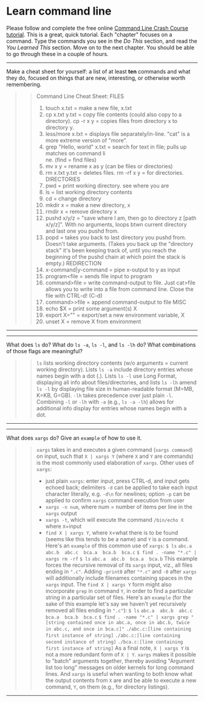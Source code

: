# Learn command line

Please follow and complete the free online [Command Line Crash Course
tutorial](http://cli.learncodethehardway.org/book/). This is a great,
quick tutorial. Each "chapter" focuses on a command. Type the commands
you see in the _Do This_ section, and read the _You Learned This_
section. Move on to the next chapter. You should be able to go through
these in a couple of hours.


---

Make a cheat sheet for yourself: a list of at least **ten** commands and what they do, focused on things that are new, interesting, or otherwise worth remembering.

> > Command Line Cheat Sheet:
> > FILES
> > 1. touch x.txt = make a new file, x.txt
> > 2. cp x.txt y.txt = copy file contents (could also copy to a directory). cp -r x y = copies files from directory x to directory y.
> > 3. less/more x.txt = displays file separately/in-line. "cat" is a\
 more extreme version of "more".
> > 4. grep "Hello, world" x.txt = search for text in file; pulls up matches on command li\
ne. (find = find files)
> > 5. mv x y = rename x as y (can be files or directories)
> > 6. rm x.txt y.txt = deletes files. rm -rf x y = for directories.
> > DIRECTORIES
> > 7. pwd = print working directory. see where you are
> > 8. ls = list working directory contents
> > 9. cd = change directory
> > 10. mkdir x = make a new directory, x
> > 11. rmdir x = remove directory x 
> > 12. pushd x/y/z = "save where I am, then go to directory z [path x/y/z]". With no arguments, loops btwn current directory and last one you pushd from.
> > 13. popd = takes you back to last directory you pushd from. Doesn't take arguments. (Takes you back up the "directory stack" it's been keeping track of, until you reach the beginning of the pushd chain at which point the stack is empty.)
> > REDIRECTION 
> > 14. x-command|y-command = pipe x-output to y as input
> > 15. program<file = sends file input to program
> > 16. command>file = write command-output to file. Just cat>file allows you to write into a file from command line. Close the file with CTRL-d! (C-d)
> > 17. command>>file = append command-output to file
> > MISC
> > 18. echo $X = print some argument(s) X
> > 19. export X="" = export/set a new environment variable, X
> > 20. unset X = remove X from environment


---


---

What does `ls` do? What do `ls -a`, `ls -l`, and `ls -lh` do? What combinations of those flags are meaningful?

> > `ls` lists working directory contents (w/o arguments = current working directory). Lists `ls -a` include directory entries whose names begin with a dot (.). Lists `ls -l` use Long Format, displaying all info about files/directories, and lists `ls -lh` amend `ls -l` by displaying file size in human-readable format (M=MB, K=KB, G=GB). `-lh` takes precedence over just plain `-l`. Combining `-l` or `-lh` with `-a` (e.g., `ls -a -lh`) allows for additional info display for entries whose names begin with a dot. 

---


---

What does `xargs` do? Give an `example` of how to use it.

> > `xargs` takes in and executes a given command (`xargs command`) on input, such that `X | xargs Y` (where `X` and `Y` are commands) is the most commonly used elaboration of `xargs`. 
> > Other uses of `xargs`:
> > - just plain `xargs`: enter input, press CTRL-d, and input gets echoed back; delimiters `-d` can be applied to take each input character literally, e.g. `-d\n` for newlines; option `-p` can be applied to confirm `xargs` command execution from user
> > - `xargs -n num`, where num = number of items per line in the `xargs` output
> > - `xargs -t`, which will execute the command `/bin/echo X` where `X`=input
> > - `find X | xargs Y`, where `X`=what there is to be found (seems like this tends to be a name) and `Y` is a command. Here's an `example` of this common use of `xargs`: 
> > `$ ls`
> > `abc.a  abc.b  abc.c  bca.a  bca.b  bca.c`
> > `$ find . -name "*.c" | xargs rm -rf`
> > `$ ls`
> > `abc.a  abc.b  bca.a  bca.b`
> > This example forces the recursive removal of its `xargs` input, viz., all files ending in `".c"`. Adding `-print0` after `"*.c"` and `-0` after `xargs` will additionally include filenames containing spaces in the `xargs` input.
> > The `find X | xargs Y` form might also incorporate `grep` in command `Y`, in order to find a particular string in a particular set of files. Here's an `example` (for the sake of this example let's say we haven't yet recursively removed all files ending in `".c"`):
> > `$ ls`
> > `abc.a  abc.b  abc.c  bca.a  bca.b  bca.c`
> > `$ find . -name "*.c" | xargs grep "[string contained once in abc.a, once in abc.b, twice in abc.c, and once in bca.c]"`
> > `./abc.c:[line containing first instance of string]`
> > `./abc.c:[line containing second instance of string]`
> > `./bca.c:[line containing first instance of string]`
> > As a final note, `X | xargs Y` is not a more redundant form of `X | Y`. `xargs` makes it possible to "batch" arguments together, thereby avoiding "Argument list too long" messages on older kernels for long command lines. And `xargs` is useful when wanting to both know what the output contents from `X` are and be able to execute a new command, `Y`, on them (e.g., for directory listings).

---

